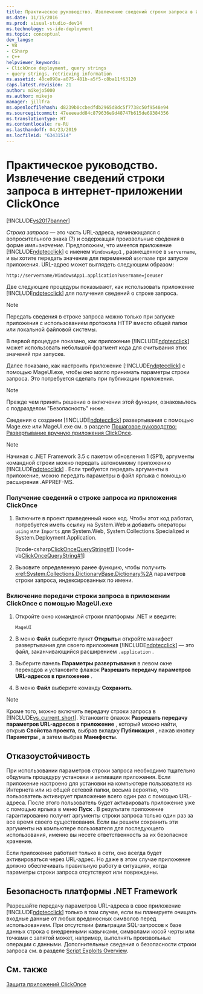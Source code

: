 ```yaml
---
title: Практическое руководство. Извлечение сведений строки запроса в Интернет-приложении ClickOnce | Документация Майкрософт
ms.date: 11/15/2016
ms.prod: visual-studio-dev14
ms.technology: vs-ide-deployment
ms.topic: conceptual
dev_langs:
- VB
- CSharp
- C++
helpviewer_keywords:
- ClickOnce deployment, query strings
- query strings, retrieving information
ms.assetid: 48ce098a-a075-481b-a5f5-c8ba11f63120
caps.latest.revision: 21
author: mikejo5000
ms.author: mikejo
manager: jillfra
ms.openlocfilehash: d8239b0ccbedfdb2965d8dc5f7738c50f9548e94
ms.sourcegitcommit: 47eeeeadd84c879636e9d48747b615de69384356
ms.translationtype: HT
ms.contentlocale: ru-RU
ms.lasthandoff: 04/23/2019
ms.locfileid: "63431514"
---
```

# <a name="how-to-retrieve-query-string-information-in-an-online-clickonce-application"></a>Практическое руководство. Извлечение сведений строки запроса в интернет-приложении ClickOnce
[!INCLUDE[vs2017banner](../includes/vs2017banner.md)]

*Строка запроса* — это часть URL-адреса, начинающаяся с вопросительного знака (?) и содержащая произвольные сведения в форме *имя=значение*. Предположим, что имеется приложение [!INCLUDE[ndptecclick](../includes/ndptecclick-md.md)] с именем `WindowsApp1` , размещенное в `servername`, и вы хотите передать значение для переменной `username` при запуске приложения. URL-адрес может выглядеть следующим образом:  
  
 `http://servername/WindowsApp1.application?username=joeuser`  
  
 Две следующие процедуры показывают, как использовать приложение [!INCLUDE[ndptecclick](../includes/ndptecclick-md.md)] для получения сведений о строке запроса.  
  
> [!NOTE]
> Передать сведения в строке запроса можно только при запуске приложения с использованием протокола HTTP вместо общей папки или локальной файловой системы.  
  
 В первой процедуре показано, как приложение [!INCLUDE[ndptecclick](../includes/ndptecclick-md.md)] может использовать небольшой фрагмент кода для считывания этих значений при запуске.  
  
 Далее показано, как настроить приложение [!INCLUDE[ndptecclick](../includes/ndptecclick-md.md)] с помощью MageUI.exe, чтобы оно могло принимать параметры строки запроса. Это потребуется сделать при публикации приложения.  
  
> [!NOTE]
> Прежде чем принять решение о включении этой функции, ознакомьтесь с подразделом "Безопасность" ниже.  
  
 Сведения о создании [!INCLUDE[ndptecclick](../includes/ndptecclick-md.md)] развертывания с помощью Mage.exe или MageUI.exe см. в разделе [Пошаговое руководство: Развертывание вручную приложения ClickOnce](../deployment/walkthrough-manually-deploying-a-clickonce-application.md).  
  
> [!NOTE]
> Начиная с .NET Framework 3.5 с пакетом обновления 1 (SP1), аргументы командной строки можно передать автономному приложению [!INCLUDE[ndptecclick](../includes/ndptecclick-md.md)] . Если требуется передать аргументы в приложение, можно передать параметры в файл ярлыка с помощью расширения .APPREF-MS.  
  
### <a name="to-obtain-query-string-information-from-a-clickonce-application"></a>Получение сведений о строке запроса из приложения ClickOnce  
  
1. Включите в проект приведенный ниже код. Чтобы этот код работал, потребуется иметь ссылку на System.Web и добавить операторы `using` или `Imports` для System.Web, System.Collections.Specialized и System.Deployment.Application.  
  
     [!code-csharp[ClickOnceQueryString#1](../snippets/csharp/VS_Snippets_Winforms/ClickOnceQueryString/CS/Form1.cs#1)]
     [!code-vb[ClickOnceQueryString#1](../snippets/visualbasic/VS_Snippets_Winforms/ClickOnceQueryString/VB/Form1.vb#1)]  
  
2. Вызовите определенную ранее функцию, чтобы получить <xref:System.Collections.DictionaryBase.Dictionary%2A> параметров строки запроса, индексированных по имени.  
  
### <a name="to-enable-query-string-passing-in-a-clickonce-application-with-mageuiexe"></a>Включение передачи строки запроса в приложении ClickOnce с помощью MageUI.exe  
  
1. Откройте окно командной строки платформы .NET и введите:  
  
    ```  
    MageUI  
    ```  
  
2. В меню **Файл** выберите пункт **Открыть**и откройте манифест развертывания для своего приложения [!INCLUDE[ndptecclick](../includes/ndptecclick-md.md)] — это файл, заканчивающийся расширением `.application` .  
  
3. Выберите панель **Параметры развертывания** в левом окне переходов и установите флажок **Разрешать передачу параметров URL-адресов в приложение** .  
  
4. В меню **Файл** выберите команду **Сохранить**.  
  
> [!NOTE]
> Кроме того, можно включить передачу строки запроса в [!INCLUDE[vs_current_short](../includes/vs-current-short-md.md)]. Установите флажок **Разрешать передачу параметров URL-адресов в приложение** , который можно найти, открыв **Свойства проекта**, выбрав вкладку **Публикация** , нажав кнопку **Параметры** , а затем выбрав **Манифесты**.  
  
## <a name="robust-programming"></a>Отказоустойчивость  
 При использовании параметров строки запроса необходимо тщательно обдумать процедуру установки и активации приложения. Если приложение настроено для установки на компьютере пользователя из Интернета или из общей сетевой папки, весьма вероятно, что пользователь активирует приложение всего один раз с помощью URL-адреса. После этого пользователь будет активировать приложение уже с помощью ярлыка в меню **Пуск** . В результате приложение гарантированно получит аргументы строки запроса только один раз за все время своего существования. Если вы решили сохранить эти аргументы на компьютере пользователя для последующего использования, именно вы несете ответственность за их безопасное хранение.  
  
 Если приложение работает только в сети, оно всегда будет активироваться через URL-адрес. Но даже в этом случае приложение должно обеспечивать правильную работу в ситуациях, когда параметры строки запроса отсутствуют или повреждены.  
  
## <a name="net-framework-security"></a>Безопасность платформы .NET Framework  
 Разрешайте передачу параметров URL-адреса в свое приложение [!INCLUDE[ndptecclick](../includes/ndptecclick-md.md)] только в том случае, если вы планируете очищать входные данные от любых вредоносных символов перед использованием. При отсутствии фильтрации SQL-запросов к базе данных строка с внедренными кавычками, символами косой черты или точками с запятой может, например, выполнять произвольные операции с данными. Дополнительные сведения о безопасности строки запроса см. в разделе [Script Exploits Overview](http://msdn.microsoft.com/library/772c7312-211a-4eb3-8d6e-eec0aa1dcc07).  
  
## <a name="see-also"></a>См. также  
 [Защита приложений ClickOnce](../deployment/securing-clickonce-applications.md)
